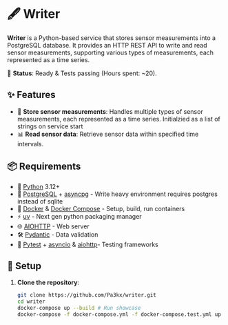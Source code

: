 # 🖋️ Writer

**Writer** is a Python-based service that stores sensor measurements into a PostgreSQL database. It provides an HTTP REST API to write and read sensor measurements, supporting various types of measurements, each represented as a time series.

🚧 **Status**: Ready & Tests passing (Hours spent: ~20).

## ✨ Features

- 📝 **Store sensor measurements**: Handles multiple types of sensor measurements, each represented as a time series. Initialzied as a list of strings on service start
- 📊 **Read sensor data**: Retrieve sensor data within specified time intervals.

## 📦 Requirements

- 🐍 [Python](https://www.python.org/) 3.12+
- 🐘 [PostgreSQL](https://www.postgresql.org/) + [asyncpg](https://magicstack.github.io/asyncpg/current/) - Write heavy environment requires postgres instead of sqlite
- 🐳 [Docker](https://www.docker.com/) & [Docker Compose](https://docs.docker.com/compose/) - Setup, build, run containers
- ⚡ [uv](https://astral.sh/blog/uv-unified-python-packaging) - Next gen python packaging manager
- 🌐 [AIOHTTP](https://docs.aiohttp.org/en/stable/) - Web server
- 🛠️ [Pydantic](https://docs.pydantic.dev/latest/) - Data validation
- 🧪 [Pytest](https://docs.pytest.org/en/stable/) + [asyncio](https://pytest-asyncio.readthedocs.io/en/latest/) & [aiohttp](https://docs.aiohttp.org/en/v3.7.4/testing.html/)- Testing frameworks

## 🚀 Setup

1. **Clone the repository**:
   ```bash
   git clone https://github.com/Pa3kx/writer.git
   cd writer
   docker-compose up --build # Run showcase
   docker-compose -f docker-compose.yml -f docker-compose.test.yml up --build # Run tests